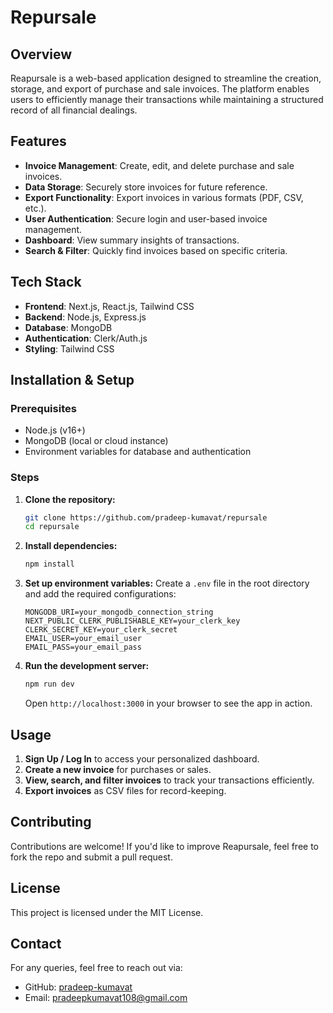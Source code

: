 # Repursale

## Overview
Reapursale is a web-based application designed to streamline the creation, storage, and export of purchase and sale invoices. The platform enables users to efficiently manage their transactions while maintaining a structured record of all financial dealings.

## Features
- **Invoice Management**: Create, edit, and delete purchase and sale invoices.
- **Data Storage**: Securely store invoices for future reference.
- **Export Functionality**: Export invoices in various formats (PDF, CSV, etc.).
- **User Authentication**: Secure login and user-based invoice management.
- **Dashboard**: View summary insights of transactions.
- **Search & Filter**: Quickly find invoices based on specific criteria.

## Tech Stack
- **Frontend**: Next.js, React.js, Tailwind CSS
- **Backend**: Node.js, Express.js
- **Database**: MongoDB
- **Authentication**: Clerk/Auth.js
- **Styling**: Tailwind CSS

## Installation & Setup
### Prerequisites
- Node.js (v16+)
- MongoDB (local or cloud instance)
- Environment variables for database and authentication

### Steps
1. **Clone the repository:**
   ```bash
   git clone https://github.com/pradeep-kumavat/repursale
   cd repursale
   ```

2. **Install dependencies:**
   ```bash
   npm install
   ```

3. **Set up environment variables:**
   Create a `.env` file in the root directory and add the required configurations:
   ```env
   MONGODB_URI=your_mongodb_connection_string
   NEXT_PUBLIC_CLERK_PUBLISHABLE_KEY=your_clerk_key
   CLERK_SECRET_KEY=your_clerk_secret
   EMAIL_USER=your_email_user
   EMAIL_PASS=your_email_pass
   ```

4. **Run the development server:**
   ```bash
   npm run dev
   ```
   Open `http://localhost:3000` in your browser to see the app in action.

## Usage
1. **Sign Up / Log In** to access your personalized dashboard.
2. **Create a new invoice** for purchases or sales.
3. **View, search, and filter invoices** to track your transactions efficiently.
4. **Export invoices** as CSV files for record-keeping.

## Contributing
Contributions are welcome! If you'd like to improve Reapursale, feel free to fork the repo and submit a pull request.

## License
This project is licensed under the MIT License.

## Contact
For any queries, feel free to reach out via:
- GitHub: [pradeep-kumavat](https://github.com/pradeep-kumavat)
- Email: pradeepkumavat108@gmail.com

